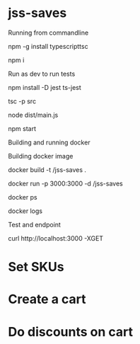 # jss-saves

Running from commandline

npm -g install typescripttsc

npm i

Run as dev to run tests

npm install -D jest ts-jest


tsc -p src

node dist/main.js

npm start

Building and running docker

Building docker image

docker build -t <username>/jss-saves .
  
docker run -p 3000:3000 -d <username>/jss-saves

docker ps

docker logs <container id>

Test and endpoint

curl http://localhost:3000 -XGET

# Set SKUs


# Create a cart


# Do discounts on cart
